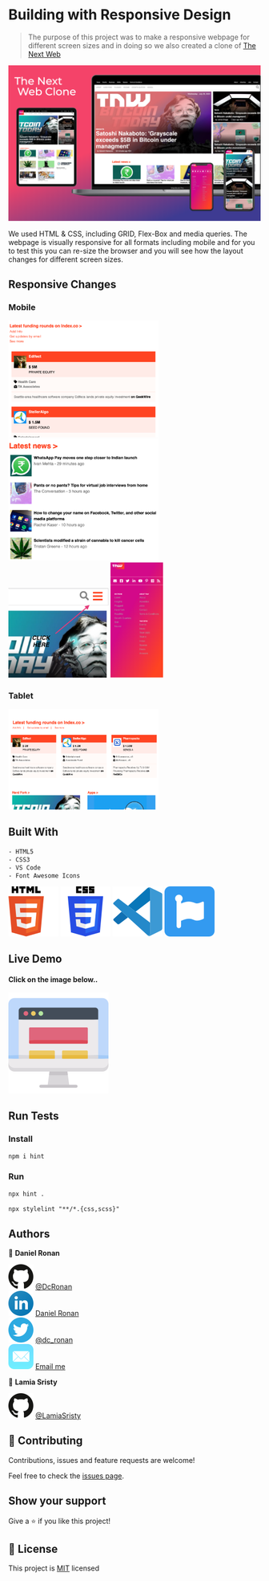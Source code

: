 # Building with Responsive Design

> The purpose of this project was to make a responsive webpage for different screen sizes and in doing so we also created a clone of [The Next Web](https://thenextweb.com/)

![screenshot](./src/assets/main-screenshot.png)

We used HTML & CSS, including GRID, Flex-Box and media queries. The webpage is visually responsive for all formats including mobile and for you to test this you can re-size the browser and you will see how the layout changes for different screen sizes.

## Responsive Changes

### Mobile 

<img src="src/assets/small-4.png" width="300"> <img src="src/assets/small-3.png" width="300"> <br>
<img src="src/assets/aside-sc-1.png" width="200"> <img src="src/assets/aside-sc.png" height="230">

### Tablet

<img src="src/assets/medium-1.png" width="300" height="200">

## Built With
```
- HTML5 
- CSS3
- VS Code
- Font Awesome Icons
```
![img](./src/assets/svg/html-5.svg) ![img](./src/assets/svg/css-3.svg)
![img](./src/assets/svg/v-s-code.svg) ![img](./src/assets/svg/fontawesome.svg)

## Live Demo

#### Click on the image below..

<a href="https://responsive-design-tau.vercel.app/">
    <img src="src/assets/svg/monitor.svg">
</a>

## Run Tests

### Install
```
npm i hint
```
### Run
```
npx hint .
```
```
npx stylelint "**/*.{css,scss}"
```


## Authors

👤 **Daniel Ronan**

![img](src/assets/svg/github.svg) [@DcRonan](https://github.com/DcRonan) <br>
![img](src/assets/svg/linkedin.svg) [Daniel Ronan](https://www.linkedin.com/in/danronan10/) <br>
![img](src/assets/svg/twitter.svg) [@dc_ronan](https://twitter.com/dc_ronan) <br>
![img](src/assets/svg/mail.svg) <a href="mailto:danielconnorronan@gmail.com?subject=Hi Dan!"> Email me</a>

👤 **Lamia Sristy**

![img](src/assets/svg/github.svg) [@LamiaSristy](https://github.com/LamiaSristy) <br>


## 🤝 Contributing

Contributions, issues and feature requests are welcome!

Feel free to check the [issues page](https://github.com/DcRonan/responsive-design/issues).

## Show your support

Give a ⭐️ if you like this project!

## 📝 License

This project is [MIT](lic.url) licensed
